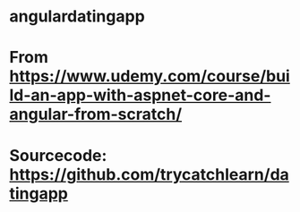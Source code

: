 # angulardatingapp
# From https://www.udemy.com/course/build-an-app-with-aspnet-core-and-angular-from-scratch/
# Sourcecode: https://github.com/trycatchlearn/datingapp

